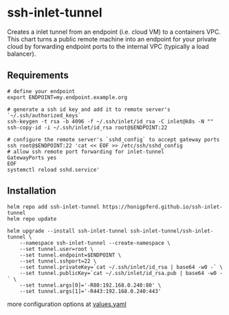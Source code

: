 # ssh-inlet-tunnel

Creates a inlet tunnel from an endpoint (i.e. cloud VM) to a containers VPC.
This chart turns a public remote machine into an endpoint for your private cloud
by forwarding endpoint ports to the internal VPC (typically a load balancer).

## Requirements
```Shell
# define your endpoint
export ENDPOINT=my.endpoint.example.org

# generate a ssh id key and add it to remote server's `~/.ssh/authorized_keys`
ssh-keygen -t rsa -b 4096 -f ~/.ssh/inlet/id_rsa -C inlet@k8s -N ""
ssh-copy-id -i ~/.ssh/inlet/id_rsa root@$ENDPOINT:22

# configure the remote server's `sshd_config` to accept gateway ports
ssh root@$ENDPOINT:22 'cat << EOF >> /etc/ssh/sshd_config
# allow ssh remote port forwarding for inlet-tunnel
GatewayPorts yes
EOF
systemctl reload sshd.service'
```

## Installation

```Shell
helm repo add ssh-inlet-tunnel https://honigpferd.github.io/ssh-inlet-tunnel
helm repo update

helm upgrade --install ssh-inlet-tunnel ssh-inlet-tunnel/ssh-inlet-tunnel \
    --namespace ssh-inlet-tunnel --create-namespace \
    --set tunnel.user=root \
    --set tunnel.endpoint=$ENDPOINT \
    --set tunnel.sshport=22 \
    --set tunnel.privateKey=`cat ~/.ssh/inlet/id_rsa | base64 -w0 -` \
    --set tunnel.publicKey=`cat ~/.ssh/inlet/id_rsa.pub | base64 -w0 -` \
    --set tunnel.args[0]='-R80:192.168.0.240:80' \
    --set tunnel.args[1]='-R443:192.168.0.240:443'
```
more configuration options at [values.yaml](charts/ssh-inlet-tunnel/values.yaml)
